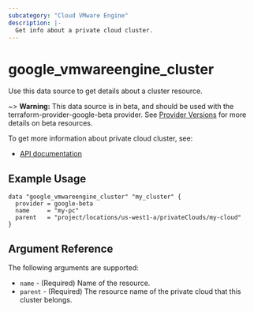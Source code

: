 ```yaml
---
subcategory: "Cloud VMware Engine"
description: |-
  Get info about a private cloud cluster.
---
```


# google\_vmwareengine\_cluster

Use this data source to get details about a cluster resource.

~> **Warning:** This data source is in beta, and should be used with the terraform-provider-google-beta provider.
See [Provider Versions](https://terraform.io/docs/providers/google/guides/provider_versions.html) for more details on beta resources.

To get more information about private cloud cluster, see:
* [API documentation](https://cloud.google.com/vmware-engine/docs/reference/rest/v1/projects.locations.privateClouds.clusters)

## Example Usage

```hcl
data "google_vmwareengine_cluster" "my_cluster" {
  provider = google-beta
  name     = "my-pc"
  parent   = "project/locations/us-west1-a/privateClouds/my-cloud"
}
```

## Argument Reference

The following arguments are supported:

* `name` - (Required) Name of the resource.
* `parent` - (Required) The resource name of the private cloud that this cluster belongs.
